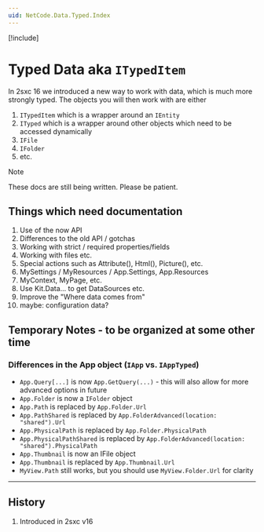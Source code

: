 ```yaml
---
uid: NetCode.Data.Typed.Index
---
```


[!include[](~/pages/basics/stack/_shared-float-summary.md)]
<style>.context-box-summary .data-all, .context-box-summary .prepare-all { visibility: visible; } </style>

# Typed Data aka `ITypedItem`

In 2sxc 16 we introduced a new way to work with data, which is much more strongly typed.
The objects you will then work with are either

1. `ITypedItem` which is a wrapper around an `IEntity`
1. `ITyped` which is a wrapper around other objects which need to be accessed dynamically
1. `IFile`
1. `IFolder`
1. etc.

> [!NOTE]
> These docs are still being written. Please be patient.

## Things which need documentation

1. Use of the now API
1. Differences to the old API / gotchas
1. Working with strict / required properties/fields
1. Working with files etc.
1. Special actions such as Attribute(), Html(), Picture(), etc.
1. MySettings / MyResources / App.Settings, App.Resources
1. MyContext, MyPage, etc.
1. Use Kit.Data... to get DataSources etc.
1. Improve the "Where data comes from"
1. maybe: configuration data?

## Temporary Notes - to be organized at some other time

### Differences in the App object (`IApp` vs. `IAppTyped`)

* `App.Query[...]` is now `App.GetQuery(...)` - this will also allow for more advanced options in future
* `App.Folder` is now a `IFolder` object
* `App.Path` is replaced by `App.Folder.Url`
* `App.PathShared` is replaced by `App.FolderAdvanced(location: "shared").Url`
* `App.PhysicalPath` is replaced by `App.Folder.PhysicalPath`
* `App.PhysicalPathShared` is replaced by `App.FolderAdvanced(location: "shared").PhysicalPath`
* `App.Thumbnail` is now an IFile object
* `App.Thumbnail` is replaced by `App.Thumbnail.Url`
* `MyView.Path` still works, but you should use `MyView.Folder.Url` for clarity

---


## History

1. Introduced in 2sxc v16
